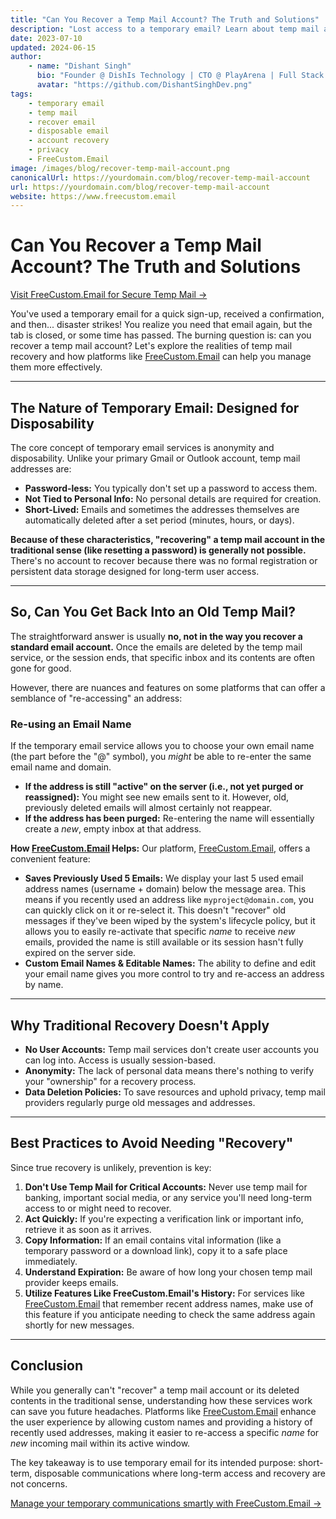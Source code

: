 ```yaml
---
title: "Can You Recover a Temp Mail Account? The Truth and Solutions"
description: "Lost access to a temporary email? Learn about temp mail account recovery, why it's often not possible, and what you can do to manage temporary email usage better with FreeCustom.Email."
date: 2023-07-10
updated: 2024-06-15
author:
    - name: "Dishant Singh"
      bio: "Founder @ DishIs Technology | CTO @ PlayArena | Full Stack & Python Developer | ML/ DL Developer | Problem Solver | Math & Science Teacher"
      avatar: "https://github.com/DishantSinghDev.png"
tags:
    - temporary email
    - temp mail
    - recover email
    - disposable email
    - account recovery
    - privacy
    - FreeCustom.Email
image: /images/blog/recover-temp-mail-account.png
canonicalUrl: https://yourdomain.com/blog/recover-temp-mail-account
url: https://yourdomain.com/blog/recover-temp-mail-account
website: https://www.freecustom.email
---
```


# Can You Recover a Temp Mail Account? The Truth and Solutions

[Visit FreeCustom.Email for Secure Temp Mail →](https://www.freecustom.email)

You've used a temporary email for a quick sign-up, received a confirmation, and then... disaster strikes! You realize you need that email again, but the tab is closed, or some time has passed. The burning question is: can you recover a temp mail account? Let's explore the realities of temp mail recovery and how platforms like [FreeCustom.Email](https://www.freecustom.email) can help you manage them more effectively.

---

## The Nature of Temporary Email: Designed for Disposability

The core concept of temporary email services is anonymity and disposability. Unlike your primary Gmail or Outlook account, temp mail addresses are:

*   **Password-less:** You typically don't set up a password to access them.
*   **Not Tied to Personal Info:** No personal details are required for creation.
*   **Short-Lived:** Emails and sometimes the addresses themselves are automatically deleted after a set period (minutes, hours, or days).

**Because of these characteristics, "recovering" a temp mail account in the traditional sense (like resetting a password) is generally not possible.** There's no account to recover because there was no formal registration or persistent data storage designed for long-term user access.

---

## So, Can You Get Back Into an Old Temp Mail?

The straightforward answer is usually **no, not in the way you recover a standard email account.** Once the emails are deleted by the temp mail service, or the session ends, that specific inbox and its contents are often gone for good.

However, there are nuances and features on some platforms that can offer a semblance of "re-accessing" an address:

### Re-using an Email Name

If the temporary email service allows you to choose your own email name (the part before the "@" symbol), you *might* be able to re-enter the same email name and domain.

*   **If the address is still "active" on the server (i.e., not yet purged or reassigned):** You might see new emails sent to it. However, old, previously deleted emails will almost certainly not reappear.
*   **If the address has been purged:** Re-entering the name will essentially create a *new*, empty inbox at that address.

**How [FreeCustom.Email](https://www.freecustom.email) Helps:**
Our platform, [FreeCustom.Email](https://www.freecustom.email), offers a convenient feature:
*   **Saves Previously Used 5 Emails:** We display your last 5 used email address names (username + domain) below the message area. This means if you recently used an address like `myproject@domain.com`, you can quickly click on it or re-select it. This doesn't "recover" old messages if they've been wiped by the system's lifecycle policy, but it allows you to easily re-activate that specific *name* to receive *new* emails, provided the name is still available or its session hasn't fully expired on the server side.
*   **Custom Email Names & Editable Names:** The ability to define and edit your email name gives you more control to try and re-access an address by name.

---

## Why Traditional Recovery Doesn't Apply

*   **No User Accounts:** Temp mail services don't create user accounts you can log into. Access is usually session-based.
*   **Anonymity:** The lack of personal data means there's nothing to verify your "ownership" for a recovery process.
*   **Data Deletion Policies:** To save resources and uphold privacy, temp mail providers regularly purge old messages and addresses.

---

## Best Practices to Avoid Needing "Recovery"

Since true recovery is unlikely, prevention is key:

1.  **Don't Use Temp Mail for Critical Accounts:** Never use temp mail for banking, important social media, or any service you'll need long-term access to or might need to recover.
2.  **Act Quickly:** If you're expecting a verification link or important info, retrieve it as soon as it arrives.
3.  **Copy Information:** If an email contains vital information (like a temporary password or a download link), copy it to a safe place immediately.
4.  **Understand Expiration:** Be aware of how long your chosen temp mail provider keeps emails.
5.  **Utilize Features Like FreeCustom.Email's History:** For services like [FreeCustom.Email](https://www.freecustom.email) that remember recent address names, make use of this feature if you anticipate needing to check the same address again shortly for new messages.

---

## Conclusion

While you generally can't "recover" a temp mail account or its deleted contents in the traditional sense, understanding how these services work can save you future headaches. Platforms like [FreeCustom.Email](https://www.freecustom.email) enhance the user experience by allowing custom names and providing a history of recently used addresses, making it easier to re-access a specific *name* for *new* incoming mail within its active window.

The key takeaway is to use temporary email for its intended purpose: short-term, disposable communications where long-term access and recovery are not concerns.

[Manage your temporary communications smartly with FreeCustom.Email →](https://www.freecustom.email)
